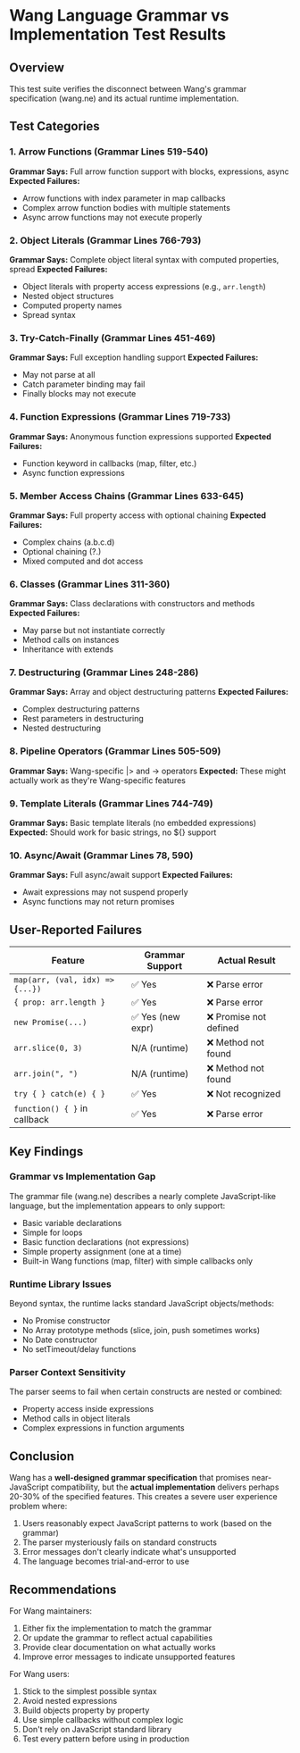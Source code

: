 # Wang Language Grammar vs Implementation Test Results

## Overview
This test suite verifies the disconnect between Wang's grammar specification (wang.ne) and its actual runtime implementation.

## Test Categories

### 1. Arrow Functions (Grammar Lines 519-540)
**Grammar Says:** Full arrow function support with blocks, expressions, async
**Expected Failures:**
- Arrow functions with index parameter in map callbacks
- Complex arrow function bodies with multiple statements
- Async arrow functions may not execute properly

### 2. Object Literals (Grammar Lines 766-793)
**Grammar Says:** Complete object literal syntax with computed properties, spread
**Expected Failures:**
- Object literals with property access expressions (e.g., `arr.length`)
- Nested object structures
- Computed property names
- Spread syntax

### 3. Try-Catch-Finally (Grammar Lines 451-469)
**Grammar Says:** Full exception handling support
**Expected Failures:**
- May not parse at all
- Catch parameter binding may fail
- Finally blocks may not execute

### 4. Function Expressions (Grammar Lines 719-733)
**Grammar Says:** Anonymous function expressions supported
**Expected Failures:**
- Function keyword in callbacks (map, filter, etc.)
- Async function expressions

### 5. Member Access Chains (Grammar Lines 633-645)
**Grammar Says:** Full property access with optional chaining
**Expected Failures:**
- Complex chains (a.b.c.d)
- Optional chaining (?.)
- Mixed computed and dot access

### 6. Classes (Grammar Lines 311-360)
**Grammar Says:** Class declarations with constructors and methods
**Expected Failures:**
- May parse but not instantiate correctly
- Method calls on instances
- Inheritance with extends

### 7. Destructuring (Grammar Lines 248-286)
**Grammar Says:** Array and object destructuring patterns
**Expected Failures:**
- Complex destructuring patterns
- Rest parameters in destructuring
- Nested destructuring

### 8. Pipeline Operators (Grammar Lines 505-509)
**Grammar Says:** Wang-specific |> and -> operators
**Expected:** These might actually work as they're Wang-specific features

### 9. Template Literals (Grammar Lines 744-749)
**Grammar Says:** Basic template literals (no embedded expressions)
**Expected:** Should work for basic strings, no ${} support

### 10. Async/Await (Grammar Lines 78, 590)
**Grammar Says:** Full async/await support
**Expected Failures:**
- Await expressions may not suspend properly
- Async functions may not return promises

## User-Reported Failures

| Feature | Grammar Support | Actual Result |
|---------|----------------|---------------|
| `map(arr, (val, idx) => {...})` | ✅ Yes | ❌ Parse error |
| `{ prop: arr.length }` | ✅ Yes | ❌ Parse error |
| `new Promise(...)` | ✅ Yes (new expr) | ❌ Promise not defined |
| `arr.slice(0, 3)` | N/A (runtime) | ❌ Method not found |
| `arr.join(", ")` | N/A (runtime) | ❌ Method not found |
| `try { } catch(e) { }` | ✅ Yes | ❌ Not recognized |
| `function() { }` in callback | ✅ Yes | ❌ Parse error |

## Key Findings

### Grammar vs Implementation Gap
The grammar file (wang.ne) describes a nearly complete JavaScript-like language, but the implementation appears to only support:
- Basic variable declarations
- Simple for loops
- Basic function declarations (not expressions)
- Simple property assignment (one at a time)
- Built-in Wang functions (map, filter) with simple callbacks only

### Runtime Library Issues
Beyond syntax, the runtime lacks standard JavaScript objects/methods:
- No Promise constructor
- No Array prototype methods (slice, join, push sometimes works)
- No Date constructor
- No setTimeout/delay functions

### Parser Context Sensitivity
The parser seems to fail when certain constructs are nested or combined:
- Property access inside expressions
- Method calls in object literals
- Complex expressions in function arguments

## Conclusion

Wang has a **well-designed grammar specification** that promises near-JavaScript compatibility, but the **actual implementation** delivers perhaps 20-30% of the specified features. This creates a severe user experience problem where:

1. Users reasonably expect JavaScript patterns to work (based on the grammar)
2. The parser mysteriously fails on standard constructs
3. Error messages don't clearly indicate what's unsupported
4. The language becomes trial-and-error to use

## Recommendations

For Wang maintainers:
1. Either fix the implementation to match the grammar
2. Or update the grammar to reflect actual capabilities
3. Provide clear documentation on what actually works
4. Improve error messages to indicate unsupported features

For Wang users:
1. Stick to the simplest possible syntax
2. Avoid nested expressions
3. Build objects property by property
4. Use simple callbacks without complex logic
5. Don't rely on JavaScript standard library
6. Test every pattern before using in production